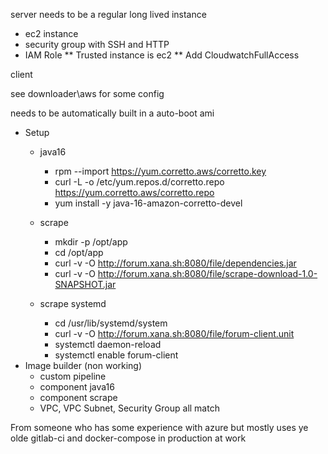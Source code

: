 server needs to be a regular long lived instance

* ec2 instance
* security group with SSH and HTTP
* IAM Role
** Trusted instance is ec2
** Add CloudwatchFullAccess

client

see downloader\aws for some config

needs to be automatically built in a auto-boot ami

* Setup
  * java16
    * rpm --import https://yum.corretto.aws/corretto.key
    * curl -L -o /etc/yum.repos.d/corretto.repo https://yum.corretto.aws/corretto.repo
    * yum install -y java-16-amazon-corretto-devel

  * scrape
    * mkdir -p /opt/app
    * cd /opt/app
    * curl -v -O http://forum.xana.sh:8080/file/dependencies.jar
    * curl -v -O http://forum.xana.sh:8080/file/scrape-download-1.0-SNAPSHOT.jar
  * scrape systemd
    * cd /usr/lib/systemd/system
    * curl -v -O http://forum.xana.sh:8080/file/forum-client.unit
    * systemctl daemon-reload
    * systemctl enable forum-client
* Image builder (non working)
  * custom pipeline
  * component java16
  * component scrape
  * VPC, VPC Subnet, Security Group all match


From someone who has some experience with azure but mostly uses ye olde gitlab-ci and docker-compose in production at work